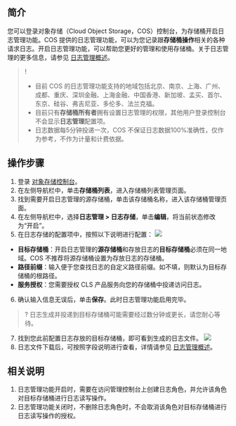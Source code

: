 ## 简介

您可以登录对象存储（Cloud Object Storage，COS）控制台，为存储桶开启日志管理功能。COS 提供的日志管理功能，可以为您记录跟**存储桶操作**相关的各种请求日志。开启日志管理功能，可以帮助您更好的管理和使用存储桶。关于日志管理的更多信息，请参见 [日志管理概述](https://cloud.tencent.com/document/product/436/16920)。

>!
>- 目前 COS 的日志管理功能支持的地域包括北京、南京、上海、广州、成都、重庆、深圳金融、上海金融、中国香港、新加坡、孟买、首尔、东京、硅谷、弗吉尼亚、多伦多、法兰克福。
>- 目前只有**存储桶所有者**拥有设置日志管理的权限，其他用户登录控制台不会显示**日志管理**配置项。 
>- 日志数据每5分钟投递一次，COS 不保证日志数据100%准确性，仅作为参考，不作为计量和计费依据。
>

## 操作步骤

1. 登录 [对象存储控制台](https://console.cloud.tencent.com/cos5)。
2. 在左侧导航栏中，单击**存储桶列表**，进入存储桶列表管理页面。
3. 找到需要开启日志管理的源存储桶，单击该存储桶名称，进入该存储桶管理页面。
4. 在左侧导航栏中，选择**日志管理 > 日志存储**，单击**编辑**，将当前状态修改为“开启”。
5. 在日志存储的配置项中，按照以下说明进行配置：
![](https://main.qcloudimg.com/raw/da51fef241090be5296eba4c620efc2c.png)
 - **目标存储桶**：开启日志管理的**源存储桶**和存放日志的**目标存储桶**必须在同一地域。COS 不推荐将源存储桶设置为存放日志的存储桶。
 - **路径前缀**：输入便于您查找日志的自定义路径前缀。如不填，则默认为目标存储桶的根路径。
 - **服务授权**：您需要授权 CLS 产品服务向您的存储桶中投递访问日志。
6. 确认输入信息无误后，单击**保存**。此时日志管理功能启用完毕。
>? 日志生成并投递到目标存储桶可能需要经过数分钟或更长，请您耐心等待。
>
7. 找到您此前配置日志存放的目标存储桶，即可看到生成的日志文件。
![](https://main.qcloudimg.com/raw/032d355fc7fdf4598688af46ccc09c45.png)
8. 日志文件下载后，可按照字段说明进行查看，详情请参见 [日志管理概述](https://cloud.tencent.com/document/product/436/16920)。


## 相关说明

1. 日志管理功能开启时，需要在访问管理控制台上创建日志角色，并允许该角色对目标存储桶进行日志读写操作。
2. 日志管理功能关闭时，不删除日志角色时，不会取消该角色对目标存储桶进行日志读写操作的授权。
